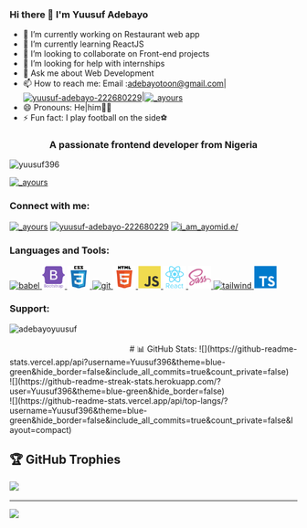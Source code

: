 ### Hi there 👋 I'm Yuusuf Adebayo
- 🔭 I’m currently working on Restaurant web app
- 🌱 I’m currently learning ReactJS
- 👯 I’m looking to collaborate on Front-end projects
- 🤔 I’m looking for help with internships 
- 💬 Ask me about Web Development 
- 📫 How to reach me: Email :adebayotoon@gmail.com|<a href="https://linkedin.com/in/yuusuf-adebayo-222680229" target="blank"><img align="center" src="https://raw.githubusercontent.com/rahuldkjain/github-profile-readme-generator/master/src/images/icons/Social/linked-in-alt.svg" alt="yuusuf-adebayo-222680229" height="11" width="15" /></a>|<a href="https://twitter.com/_ayours" target="blank"><img align="center" src="https://raw.githubusercontent.com/rahuldkjain/github-profile-readme-generator/master/src/images/icons/Social/twitter.svg" alt="_ayours" height="11" width="15" /></a>
- 😄 Pronouns: He|him👦🏾
- ⚡ Fun fact: I play football on the side⚽
<h3 align="center">A passionate frontend developer from Nigeria</h3>

<p align="left"> <img src="https://komarev.com/ghpvc/?username=yuusuf396&label=Profile%20views&color=0e75b6&style=flat" alt="yuusuf396" /> </p>

<p align="left"> <a href="https://twitter.com/_ayours" target="blank"><img src="https://img.shields.io/twitter/follow/_ayours?logo=twitter&style=for-the-badge" alt="_ayours" /></a> </p>

<h3 align="left">Connect with me:</h3>
<p align="left">
<a href="https://twitter.com/_ayours" target="blank"><img align="center" src="https://raw.githubusercontent.com/rahuldkjain/github-profile-readme-generator/master/src/images/icons/Social/twitter.svg" alt="_ayours" height="30" width="40" /></a>
<a href="https://linkedin.com/in/yuusuf-adebayo-222680229" target="blank"><img align="center" src="https://raw.githubusercontent.com/rahuldkjain/github-profile-readme-generator/master/src/images/icons/Social/linked-in-alt.svg" alt="yuusuf-adebayo-222680229" height="30" width="40" /></a>
<a href="https://instagram.com/i_am_ayomid.e/" target="blank"><img align="center" src="https://raw.githubusercontent.com/rahuldkjain/github-profile-readme-generator/master/src/images/icons/Social/instagram.svg" alt="i_am_ayomid.e/" height="30" width="40" /></a>
</p>


<h3 align="left">Languages and Tools:</h3>
<p align="left"> <a href="https://babeljs.io/" target="_blank" rel="noreferrer"> <img src="https://www.vectorlogo.zone/logos/babeljs/babeljs-icon.svg" alt="babel" width="40" height="40" margin-right= none/> </a> <a href="https://getbootstrap.com" target="_blank" rel="noreferrer"> <img src="https://raw.githubusercontent.com/devicons/devicon/master/icons/bootstrap/bootstrap-plain-wordmark.svg" alt="bootstrap" width="40" height="40"/> </a> <a href="https://www.w3schools.com/css/" target="_blank" rel="noreferrer"> <img src="https://raw.githubusercontent.com/devicons/devicon/master/icons/css3/css3-original-wordmark.svg" alt="css3" width="40" height="40"/> </a> <a href="https://git-scm.com/" target="_blank" rel="noreferrer"> <img src="https://www.vectorlogo.zone/logos/git-scm/git-scm-icon.svg" alt="git" width="40" height="40"/> </a> <a href="https://www.w3.org/html/" target="_blank" rel="noreferrer"> <img src="https://raw.githubusercontent.com/devicons/devicon/master/icons/html5/html5-original-wordmark.svg" alt="html5" width="40" height="40"/> </a> <a href="https://developer.mozilla.org/en-US/docs/Web/JavaScript" target="_blank" rel="noreferrer"> <img src="https://raw.githubusercontent.com/devicons/devicon/master/icons/javascript/javascript-original.svg" alt="javascript" width="40" height="40"/> </a> <a href="https://reactjs.org/" target="_blank" rel="noreferrer"> <img src="https://raw.githubusercontent.com/devicons/devicon/master/icons/react/react-original-wordmark.svg" alt="react" width="40" height="40"/> </a> <a href="https://sass-lang.com" target="_blank" rel="noreferrer"> <img src="https://raw.githubusercontent.com/devicons/devicon/master/icons/sass/sass-original.svg" alt="sass" width="40" height="40"/> </a> <a href="https://tailwindcss.com/" target="_blank" rel="noreferrer"> <img src="https://www.vectorlogo.zone/logos/tailwindcss/tailwindcss-icon.svg" alt="tailwind" width="40" height="40"/> </a> <a href="https://www.typescriptlang.org/" target="_blank" rel="noreferrer"> <img src="https://raw.githubusercontent.com/devicons/devicon/master/icons/typescript/typescript-original.svg" alt="typescript" width="40" height="40"/> </a> </p>

<h3 align="left">Support:</h3>
<p><a href="https://www.buymeacoffee.com/adebayoyuusuf"> <img align="left" src="https://cdn.buymeacoffee.com/buttons/v2/default-yellow.png" height="50" width="210" alt="adebayoyuusuf" /></a></p><br><br> 
# 📊 GitHub Stats:
![](https://github-readme-stats.vercel.app/api?username=Yuusuf396&theme=blue-green&hide_border=false&include_all_commits=true&count_private=false)<br/>
![](https://github-readme-streak-stats.herokuapp.com/?user=Yuusuf396&theme=blue-green&hide_border=false)<br/>
![](https://github-readme-stats.vercel.app/api/top-langs/?username=Yuusuf396&theme=blue-green&hide_border=false&include_all_commits=true&count_private=false&layout=compact)

## 🏆 GitHub Trophies
![](https://github-profile-trophy.vercel.app/?username=Yuusuf396&theme=radical&no-frame=false&no-bg=true&margin-w=4)

---
[![](https://visitcount.itsvg.in/api?id=Yuusuf396&icon=0&color=0)](https://visitcount.itsvg.in)
